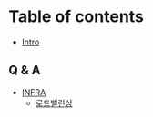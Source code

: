 # Table of contents

* [Intro](README.md)

## Q & A

* [INFRA](q-and-a/infra/README.md)
  * [로드밸런싱](q-and-a/infra/undefined.md)
